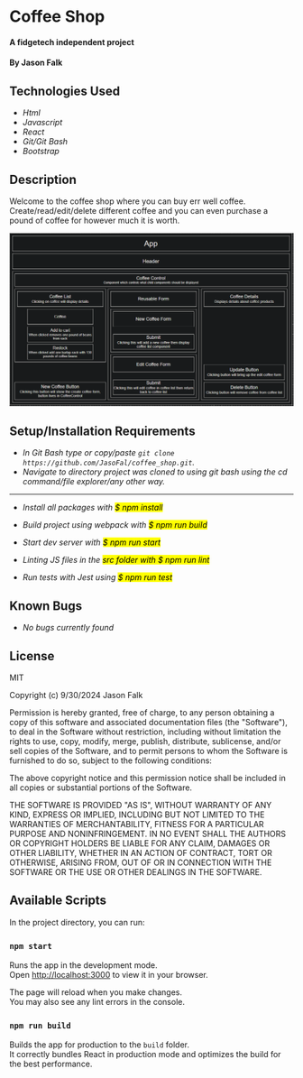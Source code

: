 # Coffee Shop

#### A fidgetech independent project

#### By Jason Falk

## Technologies Used

* _Html_
* _Javascript_
* _React_
* _Git/Git Bash_
* _Bootstrap_

## Description

Welcome to the coffee shop where you can buy err well coffee. Create/read/edit/delete different coffee and you can even purchase a pound of coffee for however much it is worth.

![Diagram](./diagramCapture.PNG)

## Setup/Installation Requirements

* _In Git Bash type or copy/paste `git clone https://github.com/JasoFal/coffee_shop.git`._
* _Navigate to directory project was cloned to using git bash using the cd command/file explorer/any other way._
-----
* _Install all packages with <mark>$ npm install<mark>_
* _Build project using webpack with <mark>$ npm run build<mark>_
* _Start dev server with <mark>$ npm run start<mark>_

* _Linting JS files in the <mark>src<mark> folder with <mark>$ npm run lint<mark>_
* _Run tests with Jest using <mark>$ npm run test<mark>_

## Known Bugs

* _No bugs currently found_

## License

MIT

Copyright (c) 9/30/2024 Jason Falk

Permission is hereby granted, free of charge, to any person obtaining a copy
of this software and associated documentation files (the "Software"), to deal
in the Software without restriction, including without limitation the rights
to use, copy, modify, merge, publish, distribute, sublicense, and/or sell
copies of the Software, and to permit persons to whom the Software is
furnished to do so, subject to the following conditions:

The above copyright notice and this permission notice shall be included in all
copies or substantial portions of the Software.

THE SOFTWARE IS PROVIDED "AS IS", WITHOUT WARRANTY OF ANY KIND, EXPRESS OR
IMPLIED, INCLUDING BUT NOT LIMITED TO THE WARRANTIES OF MERCHANTABILITY,
FITNESS FOR A PARTICULAR PURPOSE AND NONINFRINGEMENT. IN NO EVENT SHALL THE
AUTHORS OR COPYRIGHT HOLDERS BE LIABLE FOR ANY CLAIM, DAMAGES OR OTHER
LIABILITY, WHETHER IN AN ACTION OF CONTRACT, TORT OR OTHERWISE, ARISING FROM,
OUT OF OR IN CONNECTION WITH THE SOFTWARE OR THE USE OR OTHER DEALINGS IN THE
SOFTWARE.

## Available Scripts

In the project directory, you can run:

### `npm start`

Runs the app in the development mode.\
Open [http://localhost:3000](http://localhost:3000) to view it in your browser.

The page will reload when you make changes.\
You may also see any lint errors in the console.

### `npm run build`

Builds the app for production to the `build` folder.\
It correctly bundles React in production mode and optimizes the build for the best performance.
